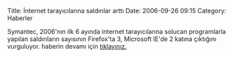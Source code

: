 Title: İnternet tarayıcılarına saldırılar arttı
Date: 2006-09-26 09:15
Category: Haberler

Symantec, 2006'nın ilk 6 ayında internet tarayıcılarına solucan
programlarla yapılan saldırıların sayısının Firefox'ta 3, Microsoft
IE'de 2 katına çıktığını vurguluyor. haberin devamı için [tıklayınız.][]

  [tıklayınız.]: http://ntvmsnbc.com/news/385998.asp
